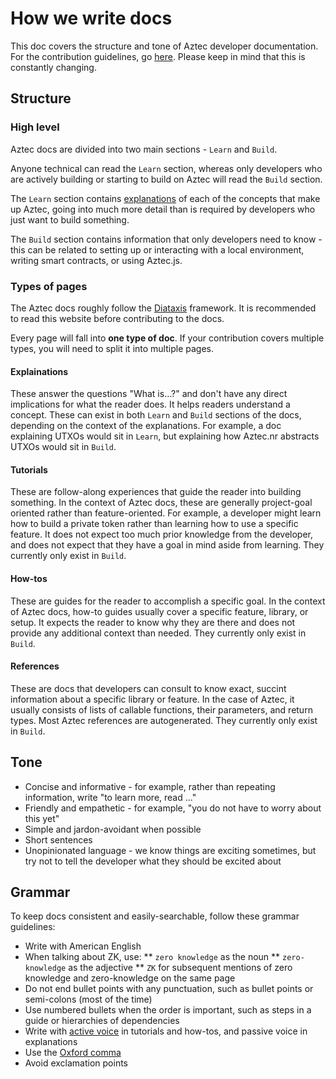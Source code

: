 # How we write docs

This doc covers the structure and tone of Aztec developer documentation. For the contribution guidelines, go [here](./CONTRIBUTING.md). Please keep in mind that this is constantly changing. 

## Structure

### High level

Aztec docs are divided into two main sections - `Learn` and `Build`. 

Anyone technical can read the `Learn` section, whereas only developers who are actively building or starting to build on Aztec will read the `Build` section.

The `Learn` section contains [explanations](#explainations) of each of the concepts that make up Aztec, going into much more detail than is required by developers who just want to build something.

The `Build` section contains information that only developers need to know - this can be related to setting up or interacting with a local environment, writing smart contracts, or using Aztec.js.

### Types of pages

The Aztec docs roughly follow the [Diataxis](https://diataxis.fr/) framework. It is recommended to read this website before contributing to the docs. 

Every page will fall into **one type of doc**. If your contribution covers multiple types, you will need to split it into multiple pages.

#### Explainations

These answer the questions "What is...?" and don't have any direct implications for what the reader does. It helps readers understand a concept. These can exist in both `Learn` and `Build` sections of the docs, depending on the context of the explanations. For example, a doc explaining UTXOs would sit in `Learn`, but explaining how Aztec.nr abstracts UTXOs would sit in `Build`.

#### Tutorials

These are follow-along experiences that guide the reader into building something. In the context of Aztec docs, these are generally project-goal oriented rather than feature-oriented. For example, a developer might learn how to build a private token rather than learning how to use a specific feature. It does not expect too much prior knowledge from the developer, and does not expect that they have a goal in mind aside from learning. They currently only exist in `Build`.

#### How-tos

These are guides for the reader to accomplish a specific goal. In the context of Aztec docs, how-to guides usually cover a specific feature, library, or setup. It expects the reader to know why they are there and does not provide any additional context than needed. They currently only exist in `Build`.

#### References

These are docs that developers can consult to know exact, succint information about a specific library or feature. In the case of Aztec, it usually consists of lists of callable functions, their parameters, and return types. Most Aztec references are autogenerated. They currently only exist in `Build`.

## Tone

* Concise and informative - for example, rather than repeating information, write "to learn more, read ..."
* Friendly and empathetic - for example, "you do not have to worry about this yet" 
* Simple and jardon-avoidant when possible 
* Short sentences
* Unopinionated language - we know things are exciting sometimes, but try not to tell the developer what they should be excited about

## Grammar

To keep docs consistent and easily-searchable, follow these grammar guidelines:

* Write with American English
* When talking about ZK, use:
** `zero knowledge` as the noun
** `zero-knowledge` as the adjective
** `ZK` for subsequent mentions of zero knowledge and zero-knowledge on the same page
* Do not end bullet points with any punctuation, such as bullet points or semi-colons (most of the time)
* Use numbered bullets when the order is important, such as steps in a guide or hierarchies of dependencies
* Write with [active voice](https://www.grammarly.com/blog/active-vs-passive-voice/) in tutorials and how-tos, and passive voice in explanations
* Use the [Oxford comma](https://www.grammarly.com/blog/what-is-the-oxford-comma-and-why-do-people-care-so-much-about-it/)
* Avoid exclamation points 